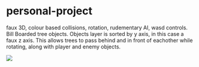 # personal-project
faux 3D, colour based collisions, rotation, rudementary AI, wasd controls. 
Bill Boarded tree objects. Objects layer is sorted by y axis, in this case a faux z axis.
This allows trees to pass behind and in front of eachother while rotating, along with player and enemy objects. 

<img src="http://i.imgur.com/VThPugJ.gif">
